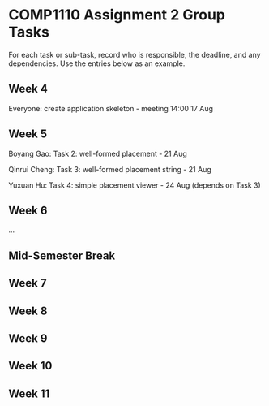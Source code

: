 # COMP1110 Assignment 2 Group Tasks

For each task or sub-task, record who is responsible, the deadline, and any dependencies.
Use the entries below as an example.

## Week 4

Everyone: create application skeleton - meeting 14:00 17 Aug

## Week 5

Boyang Gao: Task 2: well-formed placement - 21 Aug

Qinrui Cheng: Task 3: well-formed placement string  - 21 Aug

Yuxuan Hu: Task 4: simple placement viewer - 24 Aug (depends on Task 3)

## Week 6

...

## Mid-Semester Break

## Week 7

## Week 8

## Week 9

## Week 10

## Week 11
